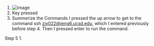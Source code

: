 1. ![image](https://github.com/furyhorn/cse15l-lab-reports/assets/165836763/7caaabf5-e602-4305-acc3-229741a39bbb)
2. Key pressed
   <up> <return>
3. Summerize the Commands
   I pressed the up arrow to get to the command ssh zix022@ieng6.ucsd.edu, which I entered previously before step 4. Then I pressed enter to run the command.


Step 5
1.
